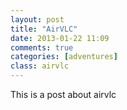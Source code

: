 ```yaml
---
layout: post
title: "AirVLC"
date: 2013-01-22 11:09
comments: true
categories: [adventures]
class: airvlc
---
```


This is a post about airvlc
